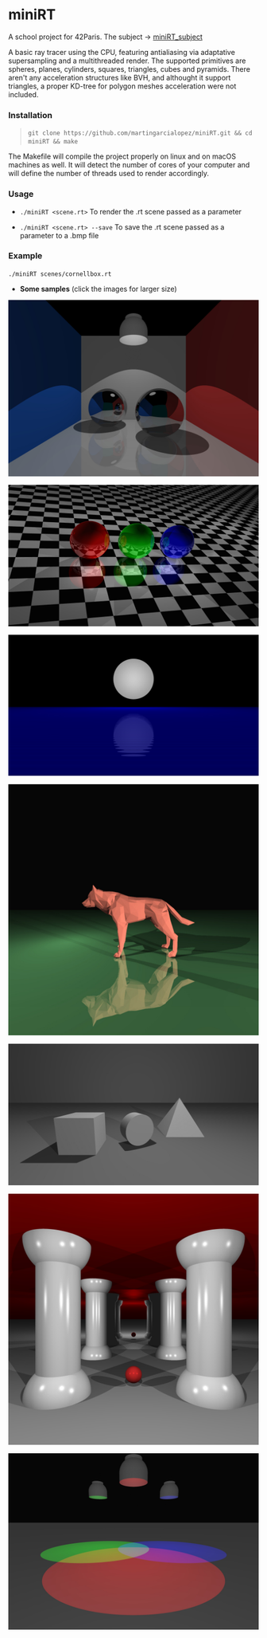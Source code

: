 # miniRT

A school project for 42Paris. The subject -> [miniRT_subject](https://cdn.intra.42.fr/pdf/pdf/10458/en.subject.pdf)

A basic ray tracer using the CPU, featuring antialiasing via adaptative supersampling and a multithreaded render.
The supported primitives are spheres, planes, cylinders, squares, triangles, cubes and pyramids.
There aren't any acceleration structures like BVH, and althought it support triangles, a proper KD-tree for polygon meshes
acceleration were not included.

### Installation

> `git clone https://github.com/martingarcialopez/miniRT.git && cd miniRT && make`

The Makefile will compile the project properly on linux and on macOS machines as well.
It will detect the number of cores of your computer and will define the number of threads used to render accordingly.

### Usage

+ `./miniRT <scene.rt>` To render the .rt scene passed as a parameter

+ `./miniRT <scene.rt> --save` To save the .rt scene passed as a parameter to a .bmp file

### Example

`./miniRT scenes/cornellbox.rt`





* **Some samples** (click the images for larger size)

![alt text](https://github.com/martingarcialopez/miniRT/blob/master/jpg/cornellbox.jpg?raw=true)

![alt text](https://github.com/martingarcialopez/miniRT/blob/master/jpg/reflection.jpg?raw=true)

![alt text](https://github.com/martingarcialopez/miniRT/blob/master/jpg/seanight.jpg?raw=true)

![alt text](https://github.com/martingarcialopez/miniRT/blob/master/jpg/wolfside.jpg?raw=true)

![alt text](https://github.com/martingarcialopez/miniRT/blob/master/jpg/compound_figures.jpg?raw=true)

![alt text](https://github.com/martingarcialopez/miniRT/blob/master/jpg/columns.jpg?raw=true)

![alt text](https://github.com/martingarcialopez/miniRT/blob/master/jpg/colored_light.jpg?raw=true)

